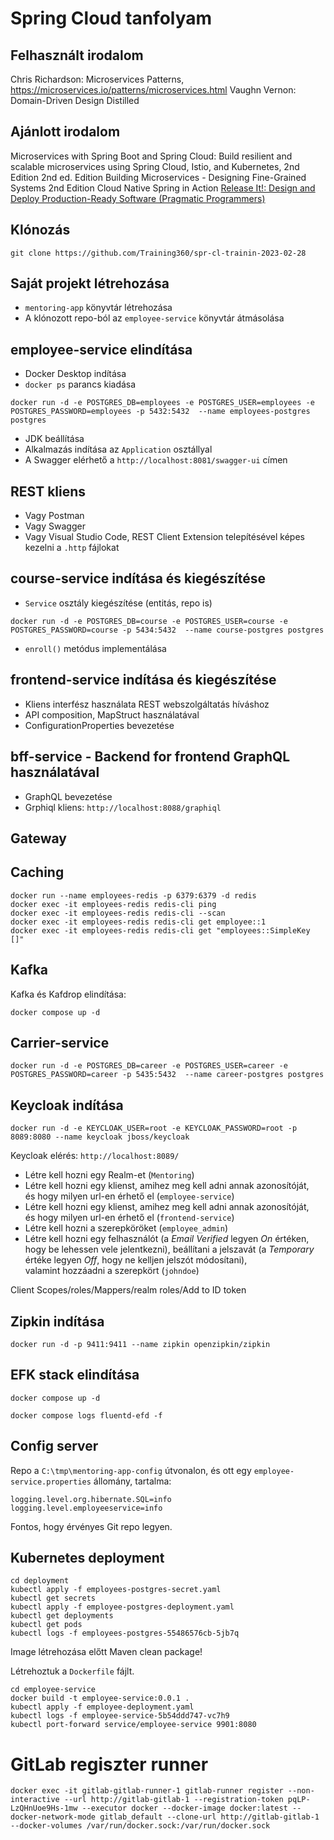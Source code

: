 # Spring Cloud tanfolyam

## Felhasznált irodalom

Chris Richardson: Microservices Patterns, https://microservices.io/patterns/microservices.html
Vaughn Vernon: Domain-Driven Design Distilled

## Ajánlott irodalom

Microservices with Spring Boot and Spring Cloud: Build resilient and scalable microservices using Spring Cloud, Istio, and Kubernetes, 2nd Edition 2nd ed. Edition
Building Microservices - Designing Fine-Grained Systems 2nd Edition
Cloud Native Spring in Action
[Release It!: Design and Deploy Production-Ready Software (Pragmatic Programmers)](https://www.amazon.com/Release-Design-Deploy-Production-Ready-Software/dp/1680502395/ref=sr_1_15?keywords=continuous+delivery&qid=1677850778&s=books&sprefix=conti%2Cstripbooks-intl-ship%2C181&sr=1-15)

## Klónozás

```shell
git clone https://github.com/Training360/spr-cl-trainin-2023-02-28
```

## Saját projekt létrehozása

* `mentoring-app` könyvtár létrehozása
* A klónozott repo-ból az `employee-service` könyvtár átmásolása

## employee-service elindítása

* Docker Desktop indítása
* `docker ps` parancs kiadása

```shell
docker run -d -e POSTGRES_DB=employees -e POSTGRES_USER=employees -e POSTGRES_PASSWORD=employees -p 5432:5432  --name employees-postgres postgres
```

* JDK beállítása
* Alkalmazás indítása az `Application` osztállyal
* A Swagger elérhető a `http://localhost:8081/swagger-ui` címen

## REST kliens

* Vagy Postman
* Vagy Swagger 
* Vagy Visual Studio Code, REST Client Extension telepítésével képes kezelni a `.http` fájlokat

## course-service indítása és kiegészítése

* `Service` osztály kiegészítése (entitás, repo is)

```shell
docker run -d -e POSTGRES_DB=course -e POSTGRES_USER=course -e POSTGRES_PASSWORD=course -p 5434:5432  --name course-postgres postgres
```

* `enroll()` metódus implementálása

## frontend-service indítása és kiegészítése

* Kliens interfész használata REST webszolgáltatás híváshoz
* API composition, MapStruct használatával
* ConfigurationProperties bevezetése

## bff-service - Backend for frontend GraphQL használatával

* GraphQL bevezetése
* Grphiql kliens: `http://localhost:8088/graphiql`

## Gateway

## Caching

```shell
docker run --name employees-redis -p 6379:6379 -d redis
docker exec -it employees-redis redis-cli ping
docker exec -it employees-redis redis-cli --scan
docker exec -it employees-redis redis-cli get employee::1  
docker exec -it employees-redis redis-cli get "employees::SimpleKey []"
```

## Kafka

Kafka és Kafdrop elindítása:

```shell
docker compose up -d
```

## Carrier-service

```shell
docker run -d -e POSTGRES_DB=career -e POSTGRES_USER=career -e POSTGRES_PASSWORD=career -p 5435:5432  --name career-postgres postgres
```
## Keycloak indítása

```shell
docker run -d -e KEYCLOAK_USER=root -e KEYCLOAK_PASSWORD=root -p 8089:8080 --name keycloak jboss/keycloak
```

Keycloak elérés: `http://localhost:8089/`

* Létre kell hozni egy Realm-et (`Mentoring`)
* Létre kell hozni egy klienst, amihez meg kell adni annak azonosítóját, <br /> és hogy milyen url-en érhető el (`employee-service`)
* Létre kell hozni egy klienst, amihez meg kell adni annak azonosítóját, <br /> és hogy milyen url-en érhető el (`frontend-service`)
* Létre kell hozni a szerepköröket (`employee_admin`)
* Létre kell hozni egy felhasználót (a _Email Verified_ legyen _On_ értéken, hogy be lehessen vele jelentkezni), 
  beállítani a jelszavát (a _Temporary_ értéke legyen _Off_, hogy ne kelljen jelszót módosítani), <br /> valamint hozzáadni a szerepkört (`johndoe`)


Client Scopes/roles/Mappers/realm roles/Add to ID token

## Zipkin indítása

```shell
docker run -d -p 9411:9411 --name zipkin openzipkin/zipkin
```

## EFK stack elindítása

```shell
docker compose up -d
```

```
docker compose logs fluentd-efd -f
```

## Config server

Repo a `C:\tmp\mentoring-app-config` útvonalon, és ott egy `employee-service.properties`
állomány, tartalma:

```properties
logging.level.org.hibernate.SQL=info
logging.level.employeeservice=info
```

Fontos, hogy érvényes Git repo legyen.

## Kubernetes deployment

```shell
cd deployment
kubectl apply -f employees-postgres-secret.yaml
kubectl get secrets
kubectl apply -f employee-postgres-deployment.yaml
kubectl get deployments
kubectl get pods
kubectl logs -f employees-postgres-55486576cb-5jb7q
```

Image létrehozása előtt Maven clean package!

Létrehoztuk a `Dockerfile` fájlt.

```shell
cd employee-service
docker build -t employee-service:0.0.1 .
kubectl apply -f employee-deployment.yaml
kubectl logs -f employee-service-5b54ddd747-vc7h9
kubectl port-forward service/employee-service 9901:8080
```

# GitLab regiszter runner

```
docker exec -it gitlab-gitlab-runner-1 gitlab-runner register --non-interactive --url http://gitlab-gitlab-1 --registration-token pqLP-LzQHnUoe9Hs-1mw --executor docker --docker-image docker:latest --docker-network-mode gitlab_default --clone-url http://gitlab-gitlab-1 --docker-volumes /var/run/docker.sock:/var/run/docker.sock
```